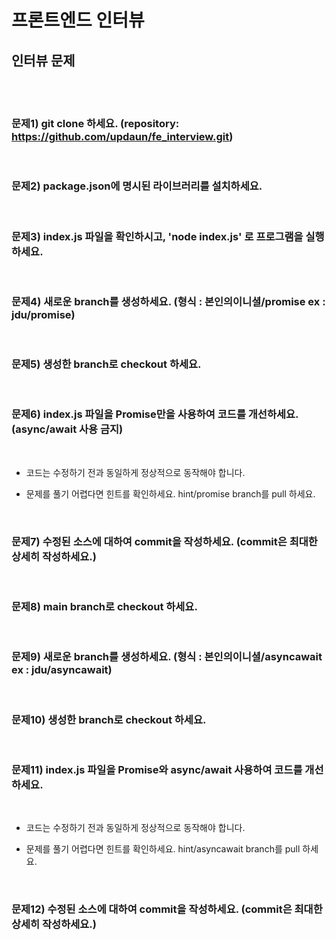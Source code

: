 # 프론트엔드 인터뷰

## 인터뷰 문제

<br>
<br>


### 문제1) git clone 하세요. (repository: https://github.com/updaun/fe_interview.git)
<br>

### 문제2) package.json에 명시된 라이브러리를 설치하세요.
<br>

### 문제3) index.js 파일을 확인하시고, 'node index.js' 로 프로그램을 실행하세요.
<br>

### 문제4) 새로운 branch를 생성하세요. (형식 : 본인의이니셜/promise ex : jdu/promise)
<br>

### 문제5) 생성한 branch로 checkout 하세요.
<br>

### 문제6) index.js 파일을 Promise만을 사용하여 코드를 개선하세요. (async/await 사용 금지)
<br>

  - 코드는 수정하기 전과 동일하게 정상적으로 동작해야 합니다.
  
  - 문제를 풀기 어렵다면 힌트를 확인하세요. hint/promise branch를 pull 하세요.
  <br>

### 문제7) 수정된 소스에 대하여 commit을 작성하세요. (commit은 최대한 상세히 작성하세요.)
<br>

### 문제8) main branch로 checkout 하세요.
<br>

### 문제9) 새로운 branch를 생성하세요. (형식 : 본인의이니셜/asyncawait ex : jdu/asyncawait)
<br>

### 문제10) 생성한 branch로 checkout 하세요.
<br>

### 문제11) index.js 파일을 Promise와 async/await 사용하여 코드를 개선하세요.
<br>

  - 코드는 수정하기 전과 동일하게 정상적으로 동작해야 합니다.
  
  - 문제를 풀기 어렵다면 힌트를 확인하세요. hint/asyncawait branch를 pull 하세요.
  <br>

### 문제12) 수정된 소스에 대하여 commit을 작성하세요. (commit은 최대한 상세히 작성하세요.)
<br>
